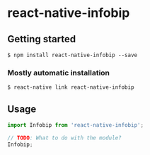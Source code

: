 # react-native-infobip

## Getting started

`$ npm install react-native-infobip --save`

### Mostly automatic installation

`$ react-native link react-native-infobip`

## Usage
```javascript
import Infobip from 'react-native-infobip';

// TODO: What to do with the module?
Infobip;
```
